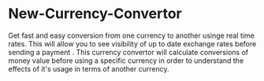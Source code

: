 # New-Currency-Convertor

Get fast and easy conversion from one currency to another usinge real time rates. This will allow you to see visibility of up to date exchange rates before sending a payment . This currency convertor will calculate conversions of money value before using a specific currency in order to understand the effects of it's usage in terms of another currency. 
